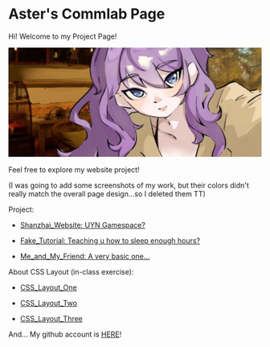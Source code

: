 # Aster's Commlab Page
Hi! Welcome to my Project Page!

![hellopage](title1.jpg)


Feel free to explore my website project!

(I was going to add some screenshots of my work, but their colors didn't really match the overall page design...so I deleted them TT) 

Project:

* [Shanzhai_Website: UYN Gamespace?](ShanzhaiWebsite)


* [Fake_Tutorial: Teaching u how to sleep enough hours?](SleepingTutorial)




* [Me_and_My_Friend: A very basic one...](Myfirstwebsite)

About CSS Layout (in-class exercise):

* [CSS_Layout_One](CSS\ONE)

* [CSS_Layout_Two](CSSTWO)

* [CSS_Layout_Three](CSSTHREE)

And... My github account is [HERE](https://github.com/Aster1026/Comlab-Code)!

